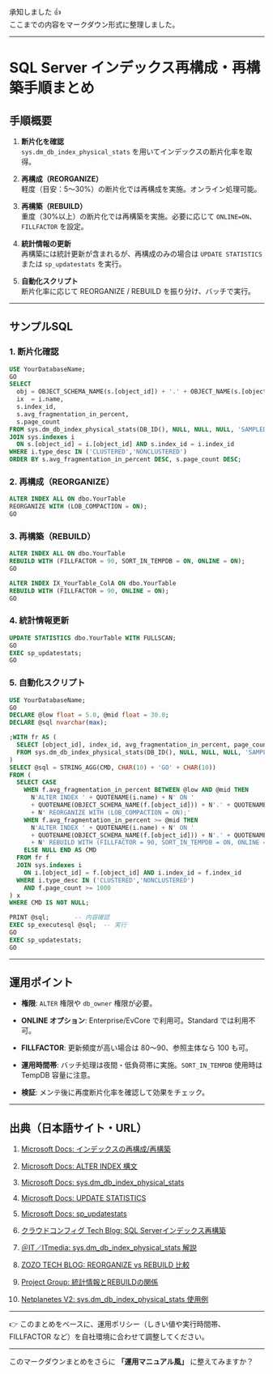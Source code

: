 承知しました 👍  
ここまでの内容をマークダウン形式に整理しました。

---

# SQL Server インデックス再構成・再構築手順まとめ

## 手順概要

1. **断片化を確認**  
    `sys.dm_db_index_physical_stats` を用いてインデックスの断片化率を取得。
    
2. **再構成（REORGANIZE）**  
    軽度（目安：5〜30%）の断片化では再構成を実施。オンライン処理可能。
    
3. **再構築（REBUILD）**  
    重度（30%以上）の断片化では再構築を実施。必要に応じて `ONLINE=ON`、`FILLFACTOR` を設定。
    
4. **統計情報の更新**  
    再構築には統計更新が含まれるが、再構成のみの場合は `UPDATE STATISTICS` または `sp_updatestats` を実行。
    
5. **自動化スクリプト**  
    断片化率に応じて REORGANIZE / REBUILD を振り分け、バッチで実行。
    

---

## サンプルSQL

### 1. 断片化確認

```sql
USE YourDatabaseName;
GO
SELECT
  obj = OBJECT_SCHEMA_NAME(s.[object_id]) + '.' + OBJECT_NAME(s.[object_id]),
  ix  = i.name,
  s.index_id,
  s.avg_fragmentation_in_percent,
  s.page_count
FROM sys.dm_db_index_physical_stats(DB_ID(), NULL, NULL, NULL, 'SAMPLED') s
JOIN sys.indexes i
  ON s.[object_id] = i.[object_id] AND s.index_id = i.index_id
WHERE i.type_desc IN ('CLUSTERED','NONCLUSTERED')
ORDER BY s.avg_fragmentation_in_percent DESC, s.page_count DESC;
```

### 2. 再構成（REORGANIZE）

```sql
ALTER INDEX ALL ON dbo.YourTable
REORGANIZE WITH (LOB_COMPACTION = ON);
GO
```

### 3. 再構築（REBUILD）

```sql
ALTER INDEX ALL ON dbo.YourTable
REBUILD WITH (FILLFACTOR = 90, SORT_IN_TEMPDB = ON, ONLINE = ON);
GO

ALTER INDEX IX_YourTable_ColA ON dbo.YourTable
REBUILD WITH (FILLFACTOR = 90, ONLINE = ON);
GO
```

### 4. 統計情報更新

```sql
UPDATE STATISTICS dbo.YourTable WITH FULLSCAN;
GO
EXEC sp_updatestats;
GO
```

### 5. 自動化スクリプト

```sql
USE YourDatabaseName;
GO
DECLARE @low float = 5.0, @mid float = 30.0;
DECLARE @sql nvarchar(max);

;WITH fr AS (
  SELECT [object_id], index_id, avg_fragmentation_in_percent, page_count
  FROM sys.dm_db_index_physical_stats(DB_ID(), NULL, NULL, NULL, 'SAMPLED')
)
SELECT @sql = STRING_AGG(CMD, CHAR(10) + 'GO' + CHAR(10))
FROM (
  SELECT CASE
    WHEN f.avg_fragmentation_in_percent BETWEEN @low AND @mid THEN
      N'ALTER INDEX ' + QUOTENAME(i.name) + N' ON '
      + QUOTENAME(OBJECT_SCHEMA_NAME(f.[object_id])) + N'.' + QUOTENAME(OBJECT_NAME(f.[object_id]))
      + N' REORGANIZE WITH (LOB_COMPACTION = ON);'
    WHEN f.avg_fragmentation_in_percent >= @mid THEN
      N'ALTER INDEX ' + QUOTENAME(i.name) + N' ON '
      + QUOTENAME(OBJECT_SCHEMA_NAME(f.[object_id])) + N'.' + QUOTENAME(OBJECT_NAME(f.[object_id]))
      + N' REBUILD WITH (FILLFACTOR = 90, SORT_IN_TEMPDB = ON, ONLINE = ON);'
    ELSE NULL END AS CMD
  FROM fr f
  JOIN sys.indexes i
    ON i.[object_id] = f.[object_id] AND i.index_id = f.index_id
  WHERE i.type_desc IN ('CLUSTERED','NONCLUSTERED')
    AND f.page_count >= 1000
) x
WHERE CMD IS NOT NULL;

PRINT @sql;       -- 内容確認
EXEC sp_executesql @sql;  -- 実行
GO
EXEC sp_updatestats;
GO
```

---

## 運用ポイント

- **権限**: `ALTER` 権限や `db_owner` 権限が必要。
    
- **ONLINE オプション**: Enterprise/EvCore で利用可。Standard では利用不可。
    
- **FILLFACTOR**: 更新頻度が高い場合は 80〜90、参照主体なら 100 も可。
    
- **運用時間帯**: バッチ処理は夜間・低負荷帯に実施。`SORT_IN_TEMPDB` 使用時は TempDB 容量に注意。
    
- **検証**: メンテ後に再度断片化率を確認して効果をチェック。
    

---

## 出典（日本語サイト・URL）

1. [Microsoft Docs: インデックスの再構成/再構築](https://learn.microsoft.com/ja-jp/sql/relational-databases/indexes/reorganize-and-rebuild-indexes?view=sql-server-ver17)
    
2. [Microsoft Docs: ALTER INDEX 構文](https://learn.microsoft.com/ja-jp/sql/t-sql/statements/alter-index-transact-sql?view=sql-server-ver17)
    
3. [Microsoft Docs: sys.dm_db_index_physical_stats](https://learn.microsoft.com/ja-jp/sql/relational-databases/system-dynamic-management-views/sys-dm-db-index-physical-stats-transact-sql?view=sql-server-ver17)
    
4. [Microsoft Docs: UPDATE STATISTICS](https://learn.microsoft.com/ja-jp/sql/relational-databases/statistics/update-statistics?view=sql-server-ver17)
    
5. [Microsoft Docs: sp_updatestats](https://learn.microsoft.com/ja-jp/sql/relational-databases/system-stored-procedures/sp-updatestats-transact-sql?view=sql-server-ver17)
    
6. [クラウドコンフィグ Tech Blog: SQL Serverインデックス再構築](https://tech-blog.cloud-config.jp/2022-07-13-sql-server-rebuild-index)
    
7. [＠IT／ITmedia: sys.dm_db_index_physical_stats 解説](https://atmarkit.itmedia.co.jp/ait/articles/2205/31/news001.html)
    
8. [ZOZO TECH BLOG: REORGANIZE vs REBUILD 比較](https://techblog.zozo.com/entry/sqlserver-index-reorganize-vs-rebuild)
    
9. [Project Group: 統計情報とREBUILDの関係](https://www.projectgroup.info/tips/SQLServer/SQL/SQL000024.html)
    
10. [Netplanetes V2: sys.dm_db_index_physical_stats 使用例](https://www.pine4.net/Memo2/Article/Archive/153)
    

---

👉 このまとめをベースに、運用ポリシー（しきい値や実行時間帯、FILLFACTOR など）を自社環境に合わせて調整してください。

---

このマークダウンまとめをさらに **「運用マニュアル風」** に整えてみますか？